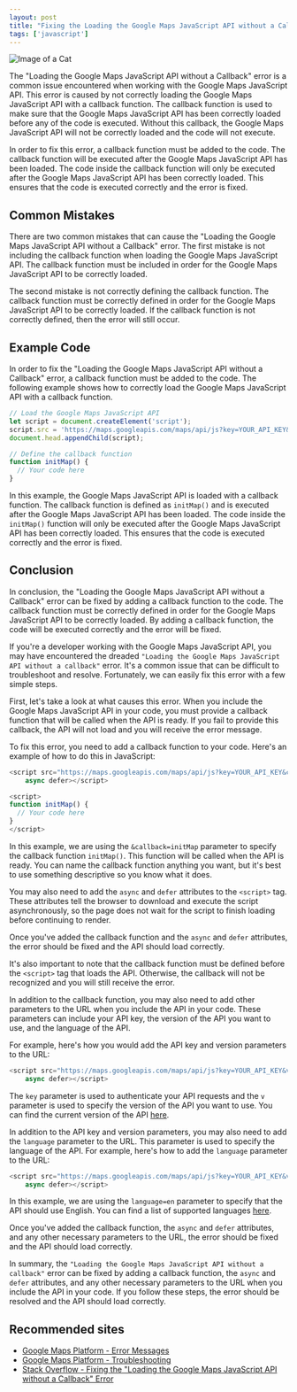 ```yaml
---
layout: post
title: "Fixing the Loading the Google Maps JavaScript API without a Callback Error"
tags: ['javascript']
---
```


![Image of a Cat](http://source.unsplash.com/1600x900/?cat)

The "Loading the Google Maps JavaScript API without a Callback" error is a common issue encountered when working with the Google Maps JavaScript API. This error is caused by not correctly loading the Google Maps JavaScript API with a callback function. The callback function is used to make sure that the Google Maps JavaScript API has been correctly loaded before any of the code is executed. Without this callback, the Google Maps JavaScript API will not be correctly loaded and the code will not execute.

In order to fix this error, a callback function must be added to the code. The callback function will be executed after the Google Maps JavaScript API has been loaded. The code inside the callback function will only be executed after the Google Maps JavaScript API has been correctly loaded. This ensures that the code is executed correctly and the error is fixed.

## Common Mistakes

There are two common mistakes that can cause the "Loading the Google Maps JavaScript API without a Callback" error. The first mistake is not including the callback function when loading the Google Maps JavaScript API. The callback function must be included in order for the Google Maps JavaScript API to be correctly loaded.

The second mistake is not correctly defining the callback function. The callback function must be correctly defined in order for the Google Maps JavaScript API to be correctly loaded. If the callback function is not correctly defined, then the error will still occur.

## Example Code

In order to fix the "Loading the Google Maps JavaScript API without a Callback" error, a callback function must be added to the code. The following example shows how to correctly load the Google Maps JavaScript API with a callback function.

```javascript
// Load the Google Maps JavaScript API
let script = document.createElement('script');
script.src = 'https://maps.googleapis.com/maps/api/js?key=YOUR_API_KEY&callback=initMap';
document.head.appendChild(script);

// Define the callback function
function initMap() {
  // Your code here
}
```

In this example, the Google Maps JavaScript API is loaded with a callback function. The callback function is defined as `initMap()` and is executed after the Google Maps JavaScript API has been loaded. The code inside the `initMap()` function will only be executed after the Google Maps JavaScript API has been correctly loaded. This ensures that the code is executed correctly and the error is fixed.

## Conclusion

In conclusion, the "Loading the Google Maps JavaScript API without a Callback" error can be fixed by adding a callback function to the code. The callback function must be correctly defined in order for the Google Maps JavaScript API to be correctly loaded. By adding a callback function, the code will be executed correctly and the error will be fixed.

If you're a developer working with the Google Maps JavaScript API, you may have encountered the dreaded `"Loading the Google Maps JavaScript API without a callback"` error. It's a common issue that can be difficult to troubleshoot and resolve. Fortunately, we can easily fix this error with a few simple steps. 

First, let's take a look at what causes this error. When you include the Google Maps JavaScript API in your code, you must provide a callback function that will be called when the API is ready. If you fail to provide this callback, the API will not load and you will receive the error message. 

To fix this error, you need to add a callback function to your code. Here's an example of how to do this in JavaScript: 

```javascript
<script src="https://maps.googleapis.com/maps/api/js?key=YOUR_API_KEY&callback=initMap"
    async defer></script>

<script>
function initMap() {
  // Your code here
}
</script>
```

In this example, we are using the `&callback=initMap` parameter to specify the callback function `initMap()`. This function will be called when the API is ready. You can name the callback function anything you want, but it's best to use something descriptive so you know what it does. 

You may also need to add the `async` and `defer` attributes to the `<script>` tag. These attributes tell the browser to download and execute the script asynchronously, so the page does not wait for the script to finish loading before continuing to render. 

Once you've added the callback function and the `async` and `defer` attributes, the error should be fixed and the API should load correctly. 

It's also important to note that the callback function must be defined before the `<script>` tag that loads the API. Otherwise, the callback will not be recognized and you will still receive the error. 

In addition to the callback function, you may also need to add other parameters to the URL when you include the API in your code. These parameters can include your API key, the version of the API you want to use, and the language of the API. 

For example, here's how you would add the API key and version parameters to the URL: 

```javascript
<script src="https://maps.googleapis.com/maps/api/js?key=YOUR_API_KEY&v=3.32&callback=initMap"
    async defer></script>
```

The `key` parameter is used to authenticate your API requests and the `v` parameter is used to specify the version of the API you want to use. You can find the current version of the API [here](https://developers.google.com/maps/documentation/javascript/versions). 

In addition to the API key and version parameters, you may also need to add the `language` parameter to the URL. This parameter is used to specify the language of the API. For example, here's how to add the `language` parameter to the URL: 

```javascript
<script src="https://maps.googleapis.com/maps/api/js?key=YOUR_API_KEY&v=3.32&language=en&callback=initMap"
    async defer></script>
```

In this example, we are using the `language=en` parameter to specify that the API should use English. You can find a list of supported languages [here](https://developers.google.com/maps/faq#languagesupport). 

Once you've added the callback function, the `async` and `defer` attributes, and any other necessary parameters to the URL, the error should be fixed and the API should load correctly. 

In summary, the `"Loading the Google Maps JavaScript API without a callback"` error can be fixed by adding a callback function, the `async` and `defer` attributes, and any other necessary parameters to the URL when you include the API in your code. If you follow these steps, the error should be resolved and the API should load correctly.
## Recommended sites

- [Google Maps Platform - Error Messages](https://developers.google.com/maps/documentation/javascript/error-messages)
- [Google Maps Platform - Troubleshooting](https://developers.google.com/maps/troubleshooting)
- [Stack Overflow - Fixing the "Loading the Google Maps JavaScript API without a Callback" Error](https://stackoverflow.com/questions/45791845/fixing-the-loading-the-google-maps-javascript-api-without-a-callback-error)